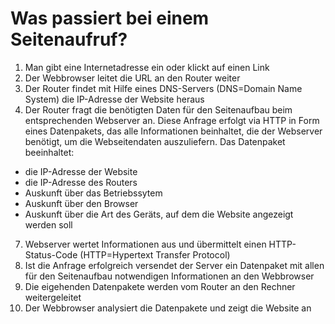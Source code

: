 # Was passiert bei einem Seitenaufruf?
1. Man gibt eine Internetadresse ein oder klickt auf einen Link
2. Der Webbrowser leitet die URL an den Router weiter
3. Der Router findet mit Hilfe eines DNS-Servers (DNS=Domain Name System) die IP-Adresse der Website heraus
4. Der Router fragt die benötigten Daten für den Seitenaufbau beim entsprechenden Webserver an. Diese Anfrage erfolgt via HTTP in Form eines Datenpakets, das alle Informationen beinhaltet, die der Webserver benötigt, um die Webseitendaten auszuliefern. 
Das Datenpaket beeinhaltet:
 - die IP-Adresse der Website
 - die IP-Adresse des Routers
 - Auskunft über das Betriebssytem
 - Auskunft über den Browser 
 - Auskunft über die Art des Geräts, auf dem die Website angezeigt werden soll
7. Webserver wertet Informationen aus und übermittelt einen HTTP-Status-Code (HTTP=Hypertext Transfer Protocol) 
8. Ist die Anfrage erfolgreich versendet der Server ein Datenpaket mit allen für den Seitenaufbau notwendigen Informationen an den Webbrowser
9. Die eigehenden Datenpakete werden vom Router an den Rechner weitergeleitet
10. Der Webbrowser analysiert die Datenpakete und zeigt die Website an


